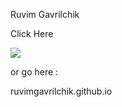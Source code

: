 Ruvim Gavrilchik

Click Here

<a href="https://ruvimgavrilchik.github.io">
           <img src="https://img.shields.io/badge/portfolio-0A0A0A?style=for-the-badge&logo=dev.to&logoColor=white"></a> 

or go here : 

ruvimgavrilchik.github.io

